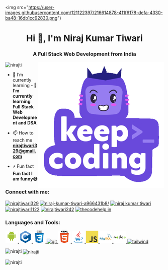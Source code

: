 <img src="https://user-images.githubusercontent.com/121122397/216614878-411f6178-defa-4330-ba48-16db1cc92830.png")
<h1 align="center">Hi 👋, I'm Niraj Kumar Tiwari</h1>
<h3 align="center">A Full Stack Web Development from India</h3>

<img align="right" alt="coding" width="400" src="https://github.com/03prashantpk/03prashantpk/blob/main/assets/keep_coding.gif?raw=true">

<p align="left"> <img src="https://komarev.com/ghpvc/?username=nirajti&label=Profile%20views&color=0e75b6&style=flat" alt="nirajti" /> </p>

- 🌱 I’m currently learning **- 🌱 I’m currently learning Full Stack Web Development and DSA**

- 📫 How to reach me **nirajtiwari329@gmail.com**

- ⚡ Fun fact **Fun fact I am funny😅**

<h3 align="left">Connect with me:</h3>
<p align="left">
<a href="https://twitter.com/nirajtiwari329" target="blank"><img align="center" src="https://raw.githubusercontent.com/rahuldkjain/github-profile-readme-generator/master/src/images/icons/Social/twitter.svg" alt="nirajtiwari329" height="30" width="40" /></a>
<a href="https://linkedin.com/in/niraj-kumar-tiwari-a966431b8/" target="blank"><img align="center" src="https://raw.githubusercontent.com/rahuldkjain/github-profile-readme-generator/master/src/images/icons/Social/linked-in-alt.svg" alt="niraj-kumar-tiwari-a966431b8/" height="30" width="40" /></a>
<a href="https://fb.com/niraj kumar tiwari" target="blank"><img align="center" src="https://raw.githubusercontent.com/rahuldkjain/github-profile-readme-generator/master/src/images/icons/Social/facebook.svg" alt="niraj kumar tiwari" height="30" width="40" /></a>
<a href="https://instagram.com/nirajtiwari1122" target="blank"><img align="center" src="https://raw.githubusercontent.com/rahuldkjain/github-profile-readme-generator/master/src/images/icons/Social/instagram.svg" alt="nirajtiwari1122" height="30" width="40" /></a>
<a href="https://www.youtube.com/c/nirajtiwari242" target="blank"><img align="center" src="https://raw.githubusercontent.com/rahuldkjain/github-profile-readme-generator/master/src/images/icons/Social/youtube.svg" alt="nirajtiwari242" height="30" width="40" /></a>
<a href="https://www.topcoder.com/members/thecodehelp.in" target="blank"><img align="center" src="https://raw.githubusercontent.com/rahuldkjain/github-profile-readme-generator/master/src/images/icons/Social/topcoder.svg" alt="thecodehelp.in" height="30" width="40" /></a>
</p>

<h3 align="left">Languages and Tools:</h3>
<p align="left"> <a href="https://developer.android.com" target="_blank" rel="noreferrer"> <img src="https://raw.githubusercontent.com/devicons/devicon/master/icons/android/android-original-wordmark.svg" alt="android" width="40" height="40"/> </a> <a href="https://www.cprogramming.com/" target="_blank" rel="noreferrer"> <img src="https://raw.githubusercontent.com/devicons/devicon/master/icons/c/c-original.svg" alt="c" width="40" height="40"/> </a> <a href="https://www.w3schools.com/css/" target="_blank" rel="noreferrer"> <img src="https://raw.githubusercontent.com/devicons/devicon/master/icons/css3/css3-original-wordmark.svg" alt="css3" width="40" height="40"/> </a> <a href="https://git-scm.com/" target="_blank" rel="noreferrer"> <img src="https://www.vectorlogo.zone/logos/git-scm/git-scm-icon.svg" alt="git" width="40" height="40"/> </a> <a href="https://www.w3.org/html/" target="_blank" rel="noreferrer"> <img src="https://raw.githubusercontent.com/devicons/devicon/master/icons/html5/html5-original-wordmark.svg" alt="html5" width="40" height="40"/> </a> <a href="https://www.java.com" target="_blank" rel="noreferrer"> <img src="https://raw.githubusercontent.com/devicons/devicon/master/icons/java/java-original.svg" alt="java" width="40" height="40"/> </a> <a href="https://developer.mozilla.org/en-US/docs/Web/JavaScript" target="_blank" rel="noreferrer"> <img src="https://raw.githubusercontent.com/devicons/devicon/master/icons/javascript/javascript-original.svg" alt="javascript" width="40" height="40"/> </a> <a href="https://www.mysql.com/" target="_blank" rel="noreferrer"> <img src="https://raw.githubusercontent.com/devicons/devicon/master/icons/mysql/mysql-original-wordmark.svg" alt="mysql" width="40" height="40"/> </a> <a href="https://nodejs.org" target="_blank" rel="noreferrer"> <img src="https://raw.githubusercontent.com/devicons/devicon/master/icons/nodejs/nodejs-original-wordmark.svg" alt="nodejs" width="40" height="40"/> </a> <a href="https://tailwindcss.com/" target="_blank" rel="noreferrer"> <img src="https://www.vectorlogo.zone/logos/tailwindcss/tailwindcss-icon.svg" alt="tailwind" width="40" height="40"/> </a> </p>

<p><img align="left" src="https://github-readme-stats.vercel.app/api/top-langs?username=nirajti&show_icons=true&locale=en&layout=compact" alt="nirajti" /></p>

<p>&nbsp;<img align="center" src="https://github-readme-stats.vercel.app/api?username=nirajti&show_icons=true&locale=en" alt="nirajti" /></p>

<p><img align="center" src="https://github-readme-streak-stats.herokuapp.com/?user=nirajti&" alt="nirajti" /></p>
